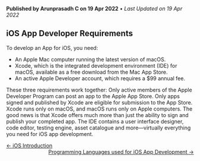 **Published by Arunprasadh C on 19 Apr 2022** • *Last Updated on 19 Apr 2022*

## iOS App Developer Requirements

To develop an App for iOS, you need:
- An Apple Mac computer running the latest version of macOS.
- Xcode, which is the integrated development environment (IDE) for macOS, available as a free download from the Mac App Store.
- An active Apple Developer account, which requires a $99 annual fee.

These three requirements work together: Only active members of the Apple Developer Program can post an app to the Apple App Store. Only apps signed and published by Xcode are eligible for submission to the App Store. Xcode runs only on macOS, and macOS runs only on Apple computers.
The good news is that Xcode offers much more than just the ability to sign and publish your completed app. The IDE contains a user interface designer, code editor, testing engine, asset catalogue and more—virtually everything you need for iOS app development.


<span style="float: left">
<a href="https://techinessoverloaded.github.io/iOSAppDevBasics/iosintro.html">&larr; iOS Introduction</a>
</span>
<span style="float: right">
<a href="https://techinessoverloaded.github.io/iOSAppDevBasics/proglang.html">Programming Languages used for iOS App Development &rarr;</a>
</span>

